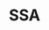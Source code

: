 ---
name: Safaa Amer*
department: Social Security Administration
sub-department: Office of Research, Evaluation, and Statistics^
title: SSA
---